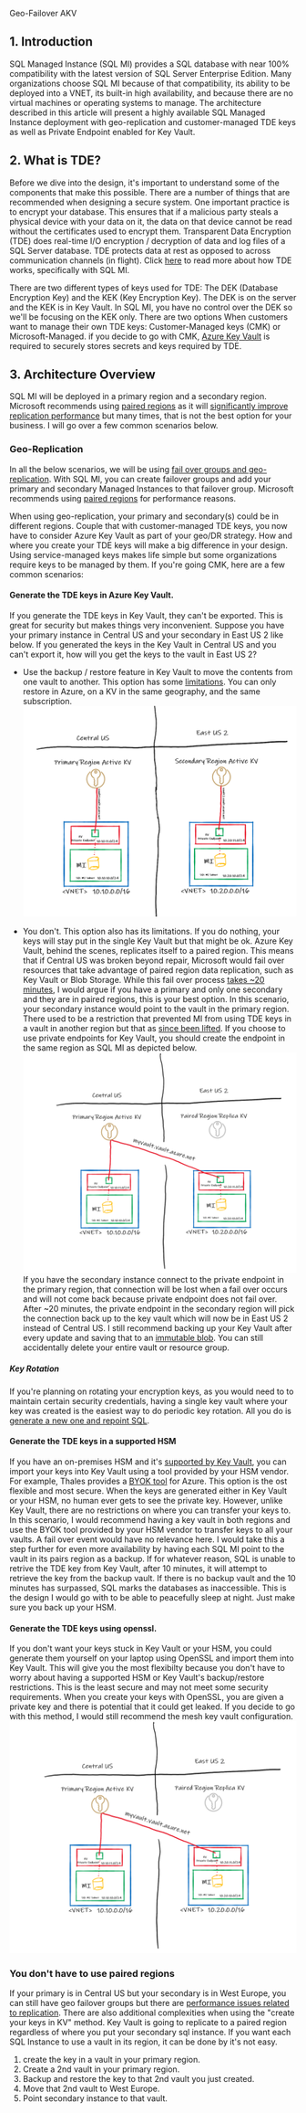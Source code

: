 Geo-Failover AKV

## 1. Introduction
SQL Managed Instance (SQL MI) provides a SQL database with near 100% compatibility with the latest version of SQL Server Enterprise Edition. Many organizations choose SQL MI because of that compatibility, its ability to be deployed into a VNET, its built-in high availability, and because there are no virtual machines or operating systems to manage. The architecture described in this article will present a highly available SQL Managed Instance deployment with geo-replication and customer-managed TDE keys as well as Private Endpoint enabled for Key Vault.

## 2. What is TDE?
Before we dive into the design, it's important to understand some of the components that make this possible. There are a number of things that are recommended when designing a secure system. One important practice is to encrypt your database. This ensures that if a malicious party steals a physical device with your data on it, the data on that device cannot be read without the certificates used to encrypt them. Transparent Data Encryption (TDE) does real-time I/O encryption / decryption of data and log files of a SQL Server database. TDE protects data at rest as opposed to across communication channels (in flight). Click [here](https://docs.microsoft.com/en-us/sql/relational-databases/security/encryption/transparent-data-encryption?view=azuresqldb-mi-current) to read more about how TDE works, specifically with SQL MI.

There are two different types of keys used for TDE: The DEK (Database Encryption Key) and the KEK (Key Encryption Key). The DEK is on the server and the KEK is in Key Vault. In SQL MI, you have no control over the DEK so we'll be focusing on the KEK only. There are two options When customers want to manage their own TDE keys: Customer-Managed keys (CMK) or Microsoft-Managed. if you decide to go with CMK, [Azure Key Vault](https://docs.microsoft.com/en-us/azure/key-vault/general/overview) is required to securely stores secrets and keys required by TDE.


## 3. Architecture Overview
SQL MI will be deployed in a primary region and a secondary region. Microsoft recommends using [paired regions](https://docs.microsoft.com/en-us/azure/best-practices-availability-paired-regions#what-are-paired-regions) as it will [significantly improve replication performance](https://docs.microsoft.com/en-us/azure/azure-sql/database/auto-failover-group-overview?tabs=azure-powershell#using-geo-paired-regions) but many times, that is not the best option for your business. I will go over a few common scenarios below.

### Geo-Replication
In all the below scenarios, we will be using [fail over groups and geo-replication](https://docs.microsoft.com/en-us/azure/azure-sql/database/auto-failover-group-overview?tabs=azure-powershell).  With SQL MI, you can create failover groups and add your primary and secondary Managed Instances to that failover group. Microsoft recommends using [paired regions](https://docs.microsoft.com/en-us/azure/best-practices-availability-paired-regions#what-are-paired-regions) for performance reasons.

When using geo-replication, your primary and secondary(s) could be in different regions. Couple that with customer-managed TDE keys, you now have to consider Azure Key Vault as part of your geo/DR strategy. How and where you create your TDE keys will make a big difference in your design. Using service-managed keys makes life simple but some organizations require keys to be managed by them. If you're going CMK, here are a few common scenarios:

#### Generate the TDE keys in Azure Key Vault.
If you generate the TDE keys in Key Vault, they can't be exported. This is great for security but makes things very inconvenient. Suppose you have your primary instance in Central US and your secondary in East US 2 like below. If you generated the keys in the Key Vault in Central US and you can't export it, how will you get the keys to the vault in East US 2? 
- Use the backup / restore feature in Key Vault to move the contents from one vault to another. This option has some [limitations](https://docs.microsoft.com/en-us/azure/key-vault/general/backup?tabs=azure-cli#design-considerations). You can only restore in Azure, on a KV in the same geography, and the same subscription.
![](./media/dual-vault.png)

- You don't. This option also has its limitations. If you do nothing, your keys will stay put in the single Key Vault but that might be ok. Azure Key Vault, behind the scenes, replicates itself to a paired region. This means that if Central US was broken beyond repair, Microsoft would fail over resources that take advantage of paired region data replication, such as Key Vault or Blob Storage. While this fail over process [takes ~20 minutes](source), I would argue if you have a primary and only one secondary and they are in paired regions, this is your best option. In this scenario, your secondary instance would point to the vault in the primary region. There used to be a restriction that prevented MI from using TDE keys in a vault in another region but that as [since been lifted](source). If you choose to use private endpoints for Key Vault, you should create the endpoint in the same region as SQL MI as depicted below.
![](./media/sqlmi-akv.png)
If you have the secondary instance connect to the private endpoint in the primary region, that connection will be lost when a fail over occurs and will not come back because private endpoint does not fail over. After ~20 minutes, the private endpoint in the secondary region will pick the connection back up to the key vault which will now be in East US 2 instead of Central US. I still recommend backing up your Key Vault after every update and saving that to an [immutable blob](source). You can still accidentally delete your entire vault or resource group. 
##### Key Rotation
If you're planning on rotating your encryption keys, as you would need to to maintain certain security credentials, having a single key vault where your key was created is the easiest way to do periodic key rotation. All you do is [generate a new one and repoint SQL](source).

#### Generate the TDE keys in a supported HSM
If you have an on-premises HSM and it's [supported by Key Vault](https://docs.microsoft.com/en-us/azure/key-vault/keys/hsm-protected-keys-byok#supported-hsms), you can import your keys into Key Vault using a tool provided by your HSM vendor. For example, Thales provides a [BYOK tool](https://supportportal.thalesgroup.com/csm?id=kb_article_view&sys_kb_id=3892db6ddb8fc45005c9143b0b961987&sysparm_article=KB0021016) for Azure. This option is the ost flexible and most secure. When the keys are generated either in Key Vault or your HSM, no human ever gets to see the private key. However, unlike Key Vault, there are no restrictions on where you can transfer your keys to. In this scenario, I would recommend having a key vault in both regions and use the BYOK tool provided by your HSM vendor to transfer keys to all your vaults. A fail over event would have no relevance here. I would take this a step further for even more availability by having each SQL MI point to the vault in its pairs region as a backup. If for whatever reason, SQL is unable to retrive the TDE key from Key Vault, after 10 minutes, it will attempt to retrieve the key from the backup vault. If there is no backup vault and the 10 minutes has surpassed, SQL marks the databases as inaccessible. This is the design I would go with to be able to peacefully sleep at night. Just make sure you back up your HSM.

#### Generate the TDE keys using openssl.
If you don't want your keys stuck in Key Vault or your HSM, you could generate them yourself on your laptop using OpenSSL and import them into Key Vault. This will give you the most flexibilty because you don't have to worry about having a supported HSM or Key Vault's backup/restore restrictions. This is the least secure and may not meet some security requirements. When you create your keys with OpenSSL, you are given a private key and there is potential that it could get leaked. If you decide to go with this method, I would still recommend the mesh key vault configuration.
![](./media/sqlmi-akv.png)

### You don't have to use paired regions 
If your primary is in Central US but your secondary is in West Europe, you can still have geo failover groups but there are [performance issues related to replication](source). There are also additional complexities when using the "create your keys in KV" method. Key Vault is going to replicate to a paired region regardless of where you put your secondary sql instance. If you want each SQL Instance to use a vault in its region, it can be done by it's not easy.
1. create the key in a vault in your primary region.
2. Create a 2nd vault in your primary region.
3. Backup and restore the key to that 2nd vault you just created.
4. Move that 2nd vault to West Europe.
5. Point secondary instance to that vault.